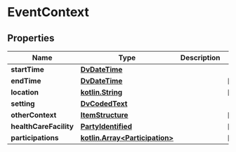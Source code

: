 # EventContext

## Properties
Name | Type | Description | Notes
------------ | ------------- | ------------- | -------------
**startTime** | [**DvDateTime**](DvDateTime.md) |  | 
**endTime** | [**DvDateTime**](DvDateTime.md) |  |  [optional]
**location** | [**kotlin.String**](.md) |  |  [optional]
**setting** | [**DvCodedText**](DvCodedText.md) |  | 
**otherContext** | [**ItemStructure**](ItemStructure.md) |  |  [optional]
**healthCareFacility** | [**PartyIdentified**](PartyIdentified.md) |  |  [optional]
**participations** | [**kotlin.Array&lt;Participation&gt;**](Participation.md) |  |  [optional]
